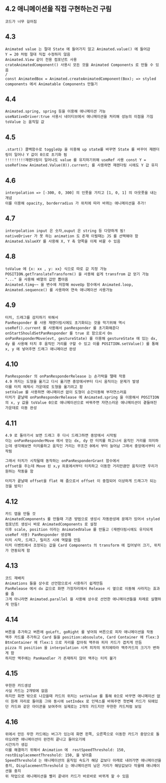## 4.2 애니메이션을 직접 구현하는건 구림

    코드가 너무 길어짐

## 4.3

    Animated value 는 절대 State 에 들어가지 않고 Animated.value() 에 들어감
    Y = 20 처럼 절대 직접 수정하지 않음
    Animated.View 같이 전용 컴포넌트 사용
    crateAnimatedComponent() 사용시 모든 것을 Animated Components 로 만들 수 있음
    /
    const AnimatedBox = Animated.createAnimatedComponent(Box); => styled components 에서 Animatable Components 만들기

## 4.4

    Animated.spring, spring 등을 이용해 애니메이션 가능
    useNativeDriver:true 사용시 네이티브에서 애니메이션을 처리해 성능의 이점을 가짐
    toValue 는 움직일 값

## 4.5

    .start() 콜백함수로 toggleUp 을 이용해 up state를 바꾸면 State 를 바꾸어 재렌더링이 일어나 Y 값이 0으로 초기화 됨
    !!!!!!!!!재렌더링이 일어나도 value 를 유지하기위해 useRef 사용 const Y = useRef(new Animated.Value(0)).current; 를 사용하면 재렌더링 시에도 Y 값 유지

## 4.6

    interpolation => [-300, 0, 300] 의 인풋을 가지고 [1, 0, 1] 의 아웃풋을 내는 개념
    이를 이용해 opacity, borderradius 가 위치에 따라 바뀌는 애니메이션을 추가!

## 4.7

    interpolation input 은 숫자,ouput 은 string 등 다양하게 됨!
    nativeDriver 가 못 하는 animation 도 존재 이럴때는 JS 를 선택해야 함
    Animated.ValueXY 를 사용해 X, Y 축 양쪽을 이제 바꿀 수 있음

## 4.8

    toValue 에 {x: xx , y: xx} 식으로 따로 값 지정 가능
    POSITION.getTranslateTransform() 을 사용해 쉽게 transfrom 값 얻기 가능 "..." 을 사용해 배열의 값만 뽑아옴
    Animated.timg~~ 을 변수에 저장해 moveUp 함수에서 Animated.loop, Animated.sequence() 를 사용하여 연속 애니메이션 사용가능

## 4.9

    터치, 드래그를 감지하기 위해서
    PanResponder 를 사용 재렌더링시에도 초기화되는 것을 막기위해 역시 useRef().current 를 사용해서 panResponder 를 초기화해준다
    onStartShouldSetPanResponder 를 true 로 함으로서 On
    onPanResponderMove(evt, gestureState) 를 이용해 gestureState 에 있는 dx, dy 를 사용해 터치 후 움직인 거리를 구할 수 있고 이를 POSITION.setValue() 를 통해 x, y 에 넣어주면 드래그 애니메이션 완성

## 4.10

    PanResponder 의 onPanResponderRelease 는 손가락을 땔때 작용
    4.9 까지는 도형을 옮기고 다시 옮기면 중앙에서부터 다시 움직이는 문제가 발생
    이를 터치 해제시 가운데로 도형을 옮기려고 함
    setValue 를 사용하면 애니메이션 없이 도형이 순간이동해 부자연스러움
    터치가 끝날때 onPanResponderRelease 에 Animated.spring 을 이용해서 POSITION 의 x, y 값을 toValue 0으로 애니메이션으로 바꿔주면 자연스러운 애니메이션이 곁들여진 가운데로 이동 완성

## 4.11

    4.9 로 돌아가서 보면 드래그 후 다시 드래그하면 중앙에서 시작됨
    이는 onPanResponderMove 에서 얻는 dx, dy 란 터치를 하고나서 움직인 거리를 의미하는데 생각해보면 터치를하고 움직인 거리는 무조건 0에서 부터 늘어남 그래서 중앙에서부터 시작됨

    그래서 터치가 시작될때 동작하는 onPanResponderGrant 함수에서
    offset을 주는데 Move 된 x,y 좌표에서부터 터치하고 이동한 거리만큼만 움직이면 우리가 원하는 작동을 함

    터치가 끝날때 offset을 flat 해 줌으로서 offset 이 중첩되어 이상하게 드래그가 되는 것을 방지!

## 4.12

    카드 앱을 만들 것
    AnimatedComponents 를 만들때 기존 방법으로 생성시 자동완성에 문제가 있어서 styled 컴포넌트 생성시 바로 AnimatedComponents 로 설정
    이후 scale, position 이라는 AnimatedValue 를 만들고 (재렌더링시에도 유지되게 useRef 사용) PanResponder 생성해
    터치 시작, 드래그, 릴리즈 시에 역할을 만듬
    터치 이벤트에서 조정되는 값을 Card Components 의 transform 에 집어넣어 크기, 위치가 연동되게 함

## 4.13

    코드 재배치
    Animations 들을 상수로 선언함으로서 사용하기 쉽게만듬
    PanRelease 에서 dx 값으로 화면 가장자리에서 Release 시 옆으로 이동해 사라지는 효과를 줌
    그게 아니라면 Animated.parallel 을 사용해 상수로 선언한 애니메이션들을 차례로 실행하게 만듬!

## 4.14

    버튼을 추가하고 버튼에 goLeft, goRight 를 넣어줘 버튼으로 피자 애니메이션을 작동
    맥주 카드를 추가하고 Card 들을 position:absoulute, Card Container 에 flex:3 BtnContainer 에 flex:1 으로 자리를 잡아줘 맥주와 피자 카드가 겹치게 만듬
    pizza 의 position 을 interpolation 시켜 피자의 위치에따라 맥주카드의 크기가 변하게 함
    하지만 맥주에는 PanHandler 가 존재하지 않아 맥주는 터치 불가

## 4.15

    무한한 카드생성
    사실 카드는 2개밖에 없음
    하지만 화면 밖으로 나갔을때 카드의 위치는 setValue 를 통해 0으로 바꾸면 애니메이션 없이 원래 자리로 돌아옴 그와 동시에 setIndex 로 인덱스를 바꿔주면 첫번째 카드가 뒤에있던 카드와 같은 아이콘을 보여주어 실제로는 2개의 카드지만 무한한 카드처럼 보임

## 4.16

    위에서 만든 무한 카드에는 버그가 있는데 화면 왼쪽, 오른쪽으로 이동한 카드가 중앙으로 돌아오려면 애니메이션이 완전히 끝나고 돌아오기에
    시간차가 생김
    이를 해결하기 위해서 Animation 에  restSpeedThreshold: 150,
    restDisplacementThreshold: 150, 을 넣어줌
    SpeedThreshold 는 애니메이션의 움직임 속도가 해당 값보다 아래로 내려가면 애니메이션을 중지, DisplacementThreshold 는 애니메이션의 남은 거리가 해당값보다 작을때 애니메이션을 중지
    위 작업으로 애니메이션을 빨리 끝내어 카드가 바로바로 바뀌게 할 수 있음
